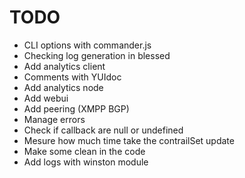 # TODO

* CLI options with commander.js
* Checking log generation in blessed
* Add analytics client
* Comments with YUIdoc
* Add analytics node
* Add webui
* Add peering (XMPP BGP)
* Manage errors
* Check if callback are null or undefined
* Mesure how much time take the contrailSet update
* Make some clean in the code
* Add logs with winston module
